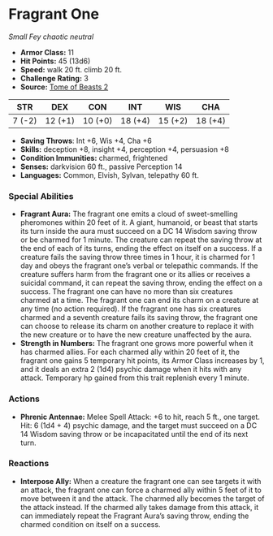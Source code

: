 # Fragrant One

*Small* *Fey* *chaotic neutral*

- **Armor Class:** 11
- **Hit Points:** 45 (13d6)
- **Speed:** walk 20 ft. climb 20 ft.
- **Challenge Rating:** 3
- **Source:** [Tome of Beasts 2](https://koboldpress.com/kpstore/product/tome-of-beasts-2-for-5th-edition/)

| STR | DEX | CON | INT | WIS | CHA |
| --- | --- | --- | --- | --- | --- |
| 7 (-2) | 12 (+1) | 10 (+0) | 18 (+4) | 15 (+2) | 18 (+4) |

- **Saving Throws**: Int +6, Wis +4, Cha +6
- **Skills:** deception +8, insight +4, perception +4, persuasion +8
- **Condition Immunities:** charmed, frightened
- **Senses:** darkvision 60 ft., passive Perception 14
- **Languages:** Common, Elvish, Sylvan, telepathy 60 ft.
### Special Abilities
- **Fragrant Aura:** The fragrant one emits a cloud of sweet-smelling pheromones within 20 feet of it. A giant, humanoid, or beast that starts its turn inside the aura must succeed on a DC 14 Wisdom saving throw or be charmed for 1 minute. The creature can repeat the saving throw at the end of each of its turns, ending the effect on itself on a success.  If a creature fails the saving throw three times in 1 hour, it is charmed for 1 day and obeys the fragrant one’s verbal or telepathic commands. If the creature suffers harm from the fragrant one or its allies or receives a suicidal command, it can repeat the saving throw, ending the effect on a success.  The fragrant one can have no more than six creatures charmed at a time. The fragrant one can end its charm on a creature at any time (no action required). If the fragrant one has six creatures charmed and a seventh creature fails its saving throw, the fragrant one can choose to release its charm on another creature to replace it with the new creature or to have the new creature unaffected by the aura.
- **Strength in Numbers:** The fragrant one grows more powerful when it has charmed allies. For each charmed ally within 20 feet of it, the fragrant one gains 5 temporary hit points, its Armor Class increases by 1, and it deals an extra 2 (1d4) psychic damage when it hits with any attack. Temporary hp gained from this trait replenish every 1 minute.
### Actions
- **Phrenic Antennae:** Melee Spell Attack: +6 to hit, reach 5 ft., one target. Hit: 6 (1d4 + 4) psychic damage, and the target must succeed on a DC 14 Wisdom saving throw or be incapacitated until the end of its next turn.
### Reactions
- **Interpose Ally:** When a creature the fragrant one can see targets it with an attack, the fragrant one can force a charmed ally within 5 feet of it to move between it and the attack. The charmed ally becomes the target of the attack instead. If the charmed ally takes damage from this attack, it can immediately repeat the Fragrant Aura’s saving throw, ending the charmed condition on itself on a success.
